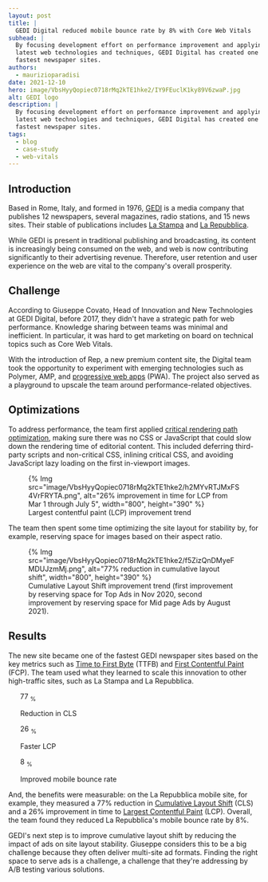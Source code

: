 ```yaml
---
layout: post
title: |
  GEDI Digital reduced mobile bounce rate by 8% with Core Web Vitals
subhead: |
  By focusing development effort on performance improvement and applying the
  latest web technologies and techniques, GEDI Digital has created one of the
  fastest newspaper sites.
authors:
  - maurizioparadisi
date: 2021-12-10
hero: image/VbsHyyQopiec0718rMq2kTE1hke2/IY9FEuclK1ky89V6zwaP.jpg
alt: GEDI logo
description: |
  By focusing development effort on performance improvement and applying the
  latest web technologies and techniques, GEDI Digital has created one of the
  fastest newspaper sites.
tags:
  - blog
  - case-study
  - web-vitals
---
```


## Introduction

Based in Rome, Italy, and formed in 1976, [GEDI](http://www.gedispa.it/) is a
media company that publishes 12 newspapers, several magazines, radio stations,
and 15 news sites. Their stable of publications includes
[La Stampa](https://www.lastampa.it/) and
[La Repubblica](https://www.repubblica.it/).

While GEDI is present in traditional publishing and broadcasting, its content
is increasingly being consumed on the web, and web is now contributing
significantly to their advertising revenue. Therefore, user retention and user
experience on the web are vital to the company's overall prosperity.

## Challenge

According to Giuseppe Covato, Head of Innovation and New Technologies at GEDI
Digital, before 2017, they didn't have a strategic path for web performance.
Knowledge sharing between teams was minimal and inefficient. In particular, it
was hard to get marketing on board on technical topics such as Core Web Vitals.

With the introduction of Rep, a new premium content site, the Digital
team took the opportunity to experiment with emerging technologies such as
Polymer, AMP, and [progressive web apps](/progressive-web-apps/) (PWA). The
project also served as a playground to upscale the team around
performance-related objectives.

## Optimizations

To address performance, the team first applied [critical rendering path
optimization](https://developers.google.com/web/fundamentals/performance/critical-rendering-path/optimizing-critical-rendering-path), making sure there was no CSS or JavaScript that could slow down
the rendering time of editorial content.  This included deferring third-party
scripts and non-critical CSS, inlining critical CSS, and avoiding JavaScript
lazy loading on the first in-viewport images.

<figure>
{% Img src="image/VbsHyyQopiec0718rMq2kTE1hke2/h2MYvRTJMxFS4VrFRYTA.png",
   alt="26% improvement in time for LCP from Mar 1 through July 5",
   width="800", height="390"
%}
  <figcaption>
    Largest contentful paint (LCP) improvement trend
  </figcaption>
</figure>

The team then spent some time optimizing the site layout for stability by, for
example, reserving space for images based on their aspect ratio.

<figure>
{% 
   Img src="image/VbsHyyQopiec0718rMq2kTE1hke2/f5ZizQnDMyeFMDUJzmMj.png",
   alt="77% reduction in cumulative layout shift",
   width="800", height="390"
%}
  <figcaption>
    Cumulative Layout Shift improvement trend (first improvement by reserving space for Top Ads in Nov 2020, second improvement by reserving space for Mid page Ads by August 2021).
  </figcaption>
</figure>

## Results 

The new site became one of the fastest GEDI newspaper sites based on the key
metrics such as [Time to First Byte](/ttfb/) (TTFB) and [First Contentful Paint](/fcp/) (FCP). The team used
what they learned to scale this innovation to other high-traffic sites, such as
La Stampa and La Repubblica. 

<ul class="stats">
 <div class="stats__item">
   <p class="stats__figure">
     77
     <sub>%</sub>
   </p>
   <p>Reduction in CLS</p>
 </div>
 <div class="stats__item">
   <p class="stats__figure">
     26
     <sub>%</sub>
   </p>
   <p>Faster LCP</p>
 </div>
 <div class="stats__item">
   <p class="stats__figure">
     8
     <sub>%</sub>
   </p>
   <p>Improved mobile bounce rate</p>
 </div>
</ul>

And, the benefits were measurable: on the La Repubblica mobile site, for
example, they measured a 77% reduction in [Cumulative Layout Shift](/cls/)
(CLS) and a 26% improvement in time to [Largest Contentful Paint](/lcp/)
(LCP). Overall, the team found they reduced La Repubblica's mobile bounce
rate by 8%.

GEDI's next step is to improve cumulative layout shift by reducing the impact
of ads on site layout stability. Giuseppe considers this to be a big challenge
because they often deliver multi-site ad formats. Finding the right space to
serve ads is a challenge, a challenge that they're addressing by A/B testing
various solutions.  
